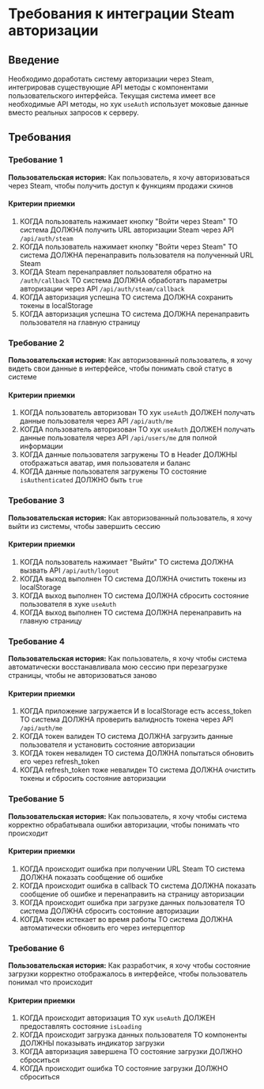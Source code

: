 # Требования к интеграции Steam авторизации

## Введение

Необходимо доработать систему авторизации через Steam, интегрировав существующие API методы с компонентами пользовательского интерфейса. Текущая система имеет все необходимые API методы, но хук `useAuth` использует моковые данные вместо реальных запросов к серверу.

## Требования

### Требование 1

**Пользовательская история:** Как пользователь, я хочу авторизоваться через Steam, чтобы получить доступ к функциям продажи скинов

#### Критерии приемки

1. КОГДА пользователь нажимает кнопку "Войти через Steam" ТО система ДОЛЖНА получить URL авторизации Steam через API `/api/auth/steam`
2. КОГДА пользователь нажимает кнопку "Войти через Steam" ТО система ДОЛЖНА перенаправить пользователя на полученный URL Steam
3. КОГДА Steam перенаправляет пользователя обратно на `/auth/callback` ТО система ДОЛЖНА обработать параметры авторизации через API `/api/auth/steam/callback`
4. КОГДА авторизация успешна ТО система ДОЛЖНА сохранить токены в localStorage
5. КОГДА авторизация успешна ТО система ДОЛЖНА перенаправить пользователя на главную страницу

### Требование 2

**Пользовательская история:** Как авторизованный пользователь, я хочу видеть свои данные в интерфейсе, чтобы понимать свой статус в системе

#### Критерии приемки

1. КОГДА пользователь авторизован ТО хук `useAuth` ДОЛЖЕН получать данные пользователя через API `/api/auth/me`
2. КОГДА пользователь авторизован ТО хук `useAuth` ДОЛЖЕН получать данные пользователя через API `/api/users/me` для полной информации
3. КОГДА данные пользователя загружены ТО в Header ДОЛЖНЫ отображаться аватар, имя пользователя и баланс
4. КОГДА данные пользователя загружены ТО состояние `isAuthenticated` ДОЛЖНО быть `true`

### Требование 3

**Пользовательская история:** Как авторизованный пользователь, я хочу выйти из системы, чтобы завершить сессию

#### Критерии приемки

1. КОГДА пользователь нажимает "Выйти" ТО система ДОЛЖНА вызвать API `/api/auth/logout`
2. КОГДА выход выполнен ТО система ДОЛЖНА очистить токены из localStorage
3. КОГДА выход выполнен ТО система ДОЛЖНА сбросить состояние пользователя в хуке `useAuth`
4. КОГДА выход выполнен ТО система ДОЛЖНА перенаправить на главную страницу

### Требование 4

**Пользовательская история:** Как пользователь, я хочу чтобы система автоматически восстанавливала мою сессию при перезагрузке страницы, чтобы не авторизоваться заново

#### Критерии приемки

1. КОГДА приложение загружается И в localStorage есть access_token ТО система ДОЛЖНА проверить валидность токена через API `/api/auth/me`
2. КОГДА токен валиден ТО система ДОЛЖНА загрузить данные пользователя и установить состояние авторизации
3. КОГДА токен невалиден ТО система ДОЛЖНА попытаться обновить его через refresh_token
4. КОГДА refresh_token тоже невалиден ТО система ДОЛЖНА очистить токены и сбросить состояние авторизации

### Требование 5

**Пользовательская история:** Как пользователь, я хочу чтобы система корректно обрабатывала ошибки авторизации, чтобы понимать что происходит

#### Критерии приемки

1. КОГДА происходит ошибка при получении URL Steam ТО система ДОЛЖНА показать сообщение об ошибке
2. КОГДА происходит ошибка в callback ТО система ДОЛЖНА показать сообщение об ошибке и перенаправить на страницу авторизации
3. КОГДА происходит ошибка при загрузке данных пользователя ТО система ДОЛЖНА сбросить состояние авторизации
4. КОГДА токен истекает во время работы ТО система ДОЛЖНА автоматически обновить его через интерцептор

### Требование 6

**Пользовательская история:** Как разработчик, я хочу чтобы состояние загрузки корректно отображалось в интерфейсе, чтобы пользователь понимал что происходит

#### Критерии приемки

1. КОГДА происходит авторизация ТО хук `useAuth` ДОЛЖЕН предоставлять состояние `isLoading`
2. КОГДА происходит загрузка данных пользователя ТО компоненты ДОЛЖНЫ показывать индикатор загрузки
3. КОГДА авторизация завершена ТО состояние загрузки ДОЛЖНО сброситься
4. КОГДА происходит ошибка ТО состояние загрузки ДОЛЖНО сброситься
